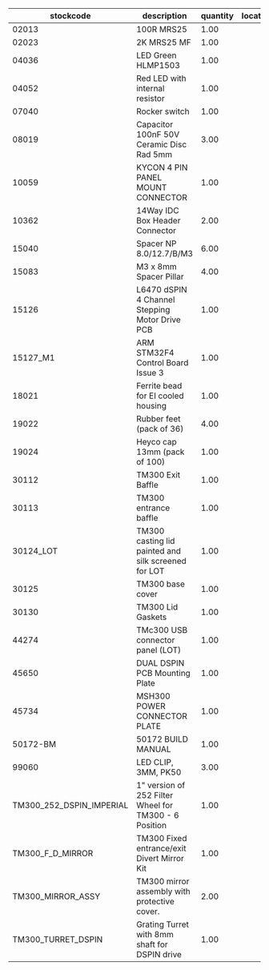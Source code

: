 |stockcode|description|quantity|location|
|---------|-----------|--------|--------|
|02013|100R MRS25|1.00||
|02023|2K MRS25 MF|1.00||
|04036|LED Green HLMP1503|1.00||
|04052|Red LED with internal resistor|1.00||
|07040|Rocker switch|1.00||
|08019|Capacitor 100nF 50V Ceramic Disc Rad 5mm|3.00||
|10059|KYCON 4 PIN PANEL MOUNT CONNECTOR|1.00||
|10362|14Way IDC Box Header Connector|2.00||
|15040|Spacer NP 8.0/12.7/B/M3|6.00||
|15083|M3 x 8mm Spacer Pillar|4.00||
|15126|L6470 dSPIN 4 Channel Stepping Motor Drive PCB|1.00||
|15127_M1|ARM STM32F4 Control Board Issue 3|1.00||
|18021|Ferrite bead for EI cooled housing|1.00||
|19022|Rubber feet (pack of 36)|4.00||
|19024|Heyco cap 13mm (pack of 100)|1.00||
|30112|TM300 Exit Baffle|1.00||
|30113|TM300 entrance baffle|1.00||
|30124_LOT|TM300 casting lid painted and silk screened for LOT|1.00||
|30125|TM300 base cover|1.00||
|30130|TM300 Lid Gaskets|1.00||
|44274|TMc300 USB connector panel (LOT)|1.00||
|45650|DUAL DSPIN PCB Mounting Plate|1.00||
|45734|MSH300 POWER CONNECTOR PLATE|1.00||
|50172-BM|50172 BUILD MANUAL|1.00||
|99060|LED CLIP, 3MM, PK50|3.00||
|TM300_252_DSPIN_IMPERIAL|1" version of 252 Filter Wheel for TM300 - 6 Position|1.00||
|TM300_F_D_MIRROR|TM300 Fixed entrance/exit Divert Mirror Kit|1.00||
|TM300_MIRROR_ASSY|TM300 mirror assembly with protective cover.|2.00||
|TM300_TURRET_DSPIN|Grating Turret with 8mm shaft for DSPIN drive|1.00||
